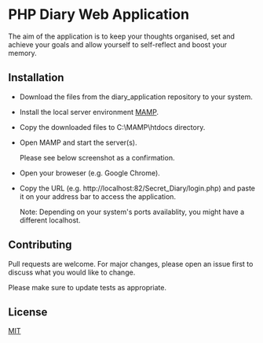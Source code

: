 # PHP Diary Web Application

The aim of the application is to keep your thoughts organised, set and achieve your goals and allow yourself to self-reflect and boost your memory.

## Installation

* Download the files from the diary_application repository to your system.
* Install the local server environment [MAMP](https://www.mamp.info/en/).  
* Copy the downloaded files to C:\MAMP\htdocs directory.
* Open MAMP and start the server(s). 
  
  Please see below screenshot as a confirmation.  


* Open your broweser (e.g. Google Chrome).
* Copy the URL (e.g. http://localhost:82/Secret_Diary/login.php) and paste it on your address bar to access the application.

  Note: Depending on your system's ports availablity, you might have a different localhost.


## Contributing
Pull requests are welcome. For major changes, please open an issue first to discuss what you would like to change.

Please make sure to update tests as appropriate.

## License
[MIT](https://choosealicense.com/licenses/mit/)
